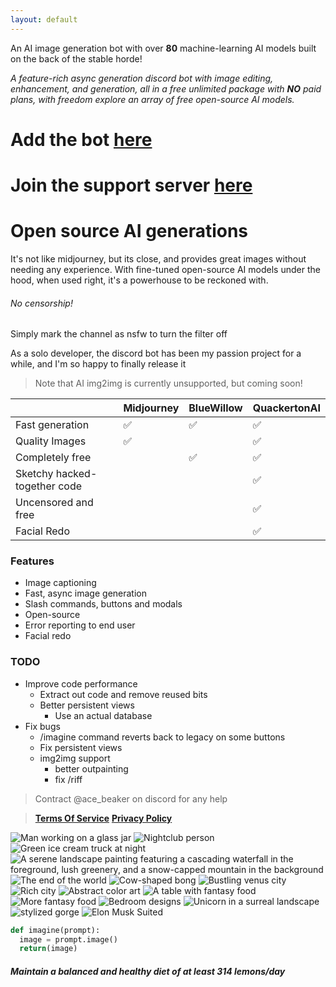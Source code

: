 ```yaml
---
layout: default
---
```


An AI image generation bot with over **80** machine-learning AI models built on the back of the stable horde!

_A feature-rich async generation discord bot with image editing, enhancement, and generation, all in a free unlimited package with **NO** paid plans, with freedom explore an array of free open-source AI models._

# Add the bot [here](https://discord.com/application-directory/1055984654743777392)
# Join the support server [here](https://discord.gg/vnfZvWmDJX)

# Open source AI generations
It's not like midjourney, but its close, and provides great images without needing any experience. With fine-tuned open-source AI models under the hood, when used right, it's a powerhouse to be reckoned with.

###### No censorship!
Simply mark the channel as nsfw to turn the filter off

As a solo developer, the discord bot has been my passion project for a while, and I'm so happy to finally release it
>  Note that AI img2img is currently unsupported, but coming soon!


|        | Midjourney        | BlueWillow | QuackertonAI |
|:-------------|:------------------|:------| :----------- |
| Fast generation |✅ | ✅ | ✅|
|Quality Images | ✅  |  | ✅ |
| Completely free|  | ✅|✅ |
|Sketchy hacked-together code| | | ✅|
|Uncensored and free | | |✅ |
|Facial Redo|| |✅|

### Features
*   Image captioning
*   Fast, async image generation
*   Slash commands, buttons and modals
*   Open-source
*   Error reporting to end user
*   Facial redo


### TODO
- Improve code performance
  - Extract out code and remove reused bits
  - Better persistent views
    - Use an actual database
- Fix bugs
  - /imagine command reverts back to legacy on some buttons
  - Fix persistent views
  - img2img support
    - better outpainting
    - fix /riff
    
> Contract @ace_beaker on discord for any help

> [**Terms Of Service**](./tos.html)
> [**Privacy Policy**](./pp.html)

![Man working on a glass jar](https://media.discordapp.net/attachments/1077363471617904650/1102991819991683082/f5988f6d-3a42-4842-9bd2-4c35ba744e8c_3.png?width=786&height=786)
![Nightclub person](https://media.discordapp.net/attachments/1077363471617904650/1098804010405867550/9148d10d-829e-42cc-8034-aa6967ebd922.png?width=856&height=856)
![Green ice cream truck at night](https://media.discordapp.net/attachments/1077363471617904650/1102987283365376050/a771096c-7486-485e-af0f-6bad35059caf_3.png?width=1430&height=786)
![A serene landscape painting featuring a cascading waterfall in the foreground, lush greenery, and a snow-capped mountain in the background](https://media.discordapp.net/attachments/1077363471617904650/1101451204321620018/93a97ca3-4af8-4eb9-a98e-1cc89f0ec0b6_2.png?width=1246&height=856)
![The end of the world](https://media.discordapp.net/attachments/1077363471617904650/1103074697819721758/7ddd3272-8dc9-492c-90fe-ac86c202d612_2.png)
![Cow-shaped bong](https://media.discordapp.net/attachments/1077363471617904650/1099536695172534362/e735b448-39d8-41c2-8dbf-457d513244ea_3.png)
![Bustling venus city](https://media.discordapp.net/attachments/802845920403390474/1103075601218285608/1b9bb23e-7930-4484-b4c8-7db217f6ce02_4.png)
![Rich city](https://media.discordapp.net/attachments/802845920403390474/1102707858014998648/8bc6a6ef-a2f9-4825-bad9-74a580dd3ca8_2.png)
![Abstract color art](https://media.discordapp.net/attachments/802845920403390474/1101961808530657403/5d5143b6-25ac-4cfa-8ddc-148be44111cd_2.png)
![A table with fantasy food](https://media.discordapp.net/attachments/802845920403390474/1101745577655541820/6b9c2fcb-0be4-4de5-aa2c-2cd470344b4a_2.png)
![More fantasy food](https://media.discordapp.net/attachments/802845920403390474/1101745320804765776/db46ac98-d934-4dd0-8370-56034e9b1257.png)
![Bedroom designs](https://media.discordapp.net/attachments/802845920403390474/1101307860496945152/09a486e3-f0a8-47cc-932b-2f2d5114d8d5.png)
![Unicorn in a surreal landscape](https://media.discordapp.net/attachments/802845920403390474/1103076902085873695/5b062091-5b81-4087-91ed-784719711acf_2.png)
![stylized gorge](https://media.discordapp.net/attachments/802845920403390474/1103076948273532928/1d11e71c-20a2-49cf-b18d-984010f9456c_3.png)
![Elon Musk Suited](https://media.discordapp.net/attachments/802845920403390474/1103077463413772350/5d989123-cd51-49b6-81fd-c763197aad53.png)


```py
def imagine(prompt):
  image = prompt.image()
  return(image)
```

##### Maintain a balanced and healthy diet of at least 314 lemons/day
